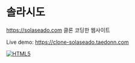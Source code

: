 # 솔라시도

https://solaseado.com 클론 코딩한 웹사이트

Live demo: https://clone-solaseado.taedonn.com

[![HTML5](https://img.shields.io/badge/featured%20on-HTML5-%23ec6231)](#)
